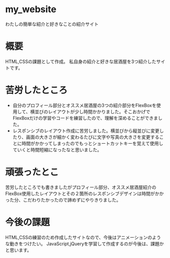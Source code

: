 # my_website
わたしの簡単な紹介と好きなことの紹介サイト

# 概要
HTML,CSSの課題として作成。
私自身の紹介と好きな居酒屋を3つ紹介したサイトです。

# 苦労したところ
- 自分のプロフィール部分とオススメ居酒屋の3つの紹介部分をFlexBoxを使用して、横並びのレイアウトが少し時間かかりました。そこおかげでFlexBoxだけの学習やコードを練習したので、理解を深めることができました。
- レスポンシブのレイアウト作成に苦労しました。横並びから縦並びに変更したり、画面の大きさが細かく変わるたびに文字や写真の大きさを変更することに時間がかかってしまったのでもっとショートカットキーを覚えて使用していくと時間短縮になったなと思いました。

# 頑張ったとこ
苦労したところでも書きましたがプロフィール部分、オススメ居酒屋紹介のFlexBox使用したレイアウトとその２箇所のレスポンシブデザインは時間がかかった分、こだわりたかったので諦めずにやりきりました。

# 今後の課題
HTML,CSSの練習のため作成したサイトなので、今後はアニメーションのような動きをつけたい。
JavaScript,jQueryを学習して作成するのが今後は、課題かと思います。
